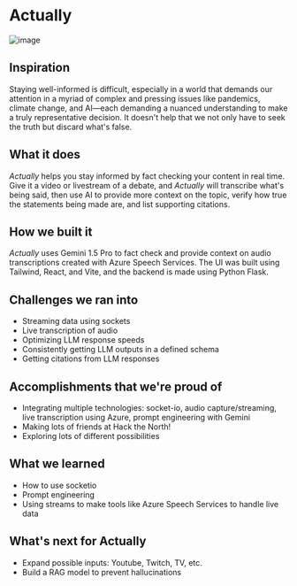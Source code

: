# Actually

![image](https://github.com/user-attachments/assets/ceeb9aed-ff50-4308-93fa-a48ab647ccde)

## Inspiration
Staying well-informed is difficult, especially in a world that demands our attention in a myriad of complex and pressing issues like pandemics, climate change, and AI—each demanding a nuanced understanding to make a truly representative decision. It doesn't help that we not only have to seek the truth but discard what's false.

## What it does
_Actually_ helps you stay informed by fact checking your content in real time. Give it a video or livestream of a debate, and _Actually_ will transcribe what's being said, then use AI to provide more context on the topic, verify how true the statements being made are, and list supporting citations.


## How we built it

_Actually_ uses Gemini 1.5 Pro to fact check and provide context on audio transcriptions created with Azure Speech Services. The UI was built using Tailwind, React, and Vite, and the backend is made using Python Flask.

## Challenges we ran into
- Streaming data using sockets
- Live transcription of audio
- Optimizing LLM response speeds
- Consistently getting LLM outputs in a defined schema 
- Getting citations from LLM responses

## Accomplishments that we're proud of
- Integrating multiple technologies: socket-io, audio capture/streaming, live transcription using Azure, prompt engineering with Gemini
- Making lots of friends at Hack the North!
- Exploring lots of different possibilities 

## What we learned
- How to use socketio
- Prompt engineering
- Using streams to make tools like Azure Speech Services to handle live data

## What's next for Actually
- Expand possible inputs: Youtube, Twitch, TV, etc.
- Build a RAG model to prevent hallucinations
